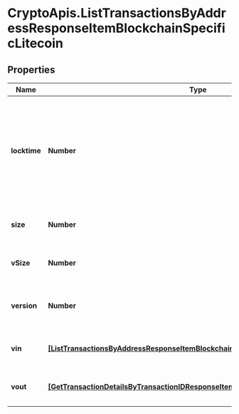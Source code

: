 # CryptoApis.ListTransactionsByAddressResponseItemBlockchainSpecificLitecoin

## Properties

Name | Type | Description | Notes
------------ | ------------- | ------------- | -------------
**locktime** | **Number** | Represents the locktime on the transaction on the specific blockchain, i.e. the blockheight at which the transaction is valid. | 
**size** | **Number** | Represents the total size of this transaction. | 
**vSize** | **Number** | Represents the virtual size of this transaction. | 
**version** | **Number** | Represents the transaction&#39;s version number. | 
**vin** | [**[ListTransactionsByAddressResponseItemBlockchainSpecificLitecoinVin]**](ListTransactionsByAddressResponseItemBlockchainSpecificLitecoinVin.md) | Represents the transaction inputs. | 
**vout** | [**[GetTransactionDetailsByTransactionIDResponseItemBlockchainSpecificLitecoinVout]**](GetTransactionDetailsByTransactionIDResponseItemBlockchainSpecificLitecoinVout.md) | Represents the transaction outputs. | 


